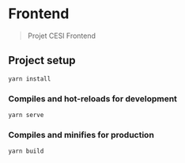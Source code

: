 # Frontend

> Projet CESI Frontend

## Project setup
```
yarn install
```

### Compiles and hot-reloads for development
```
yarn serve
```

### Compiles and minifies for production
```
yarn build
```
